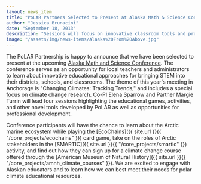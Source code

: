 ```yaml
---
layout: news_item
title: "PoLAR Partners Selected to Present at Alaska Math & Science Conference"
author: "Jessica Brunacini"
date: "September 18, 2013"
description: "Sessions will focus on innovative classroom tools and professional development."
image: "/assets/img/news-items/Alaska%20From%20Above.jpg"
---
```


The PoLAR Partnership is happy to announce that we have been selected to present at the upcoming [Alaska Math and Science Conference](https://sites.google.com/site/2013akmathsciconference/).  The conference serves as an opportunity for local teachers and administrators to learn about innovative educational approaches for bringing STEM into their districts, schools, and classrooms.  The theme of this year's meeting in Anchorage is "Changing Climates: Tracking Trends," and includes a special focus on climate change research.  Co-PI Elena Sparrow and Partner Margie Turrin will lead four sessions highlighting the educational games, activities, and other novel tools developed by PoLAR as well as opportunities for professional development.

Conference participants will have the chance to learn about the Arctic marine ecosystem while playing the [EcoChains]({{ site.url }}{{ "/core_projects/ecochains" }}) card game, take on the roles of Arctic stakeholders in the [SMARTIC]({{ site.url }}{{ "/core_projects/smartic" }}) activity, and find out how they can sign up for a climate change course offered through the [American Museum of Natural History]({{ site.url }}{{ "/core_projects/amnh_climate_courses" }}).  We are excited to engage with Alaskan educators and to learn how we can best meet their needs for polar climate educational resources.
